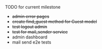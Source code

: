 TODO for current milestone
* ~~admin error pages~~
* ~~create  find_guest method for Guest model~~
* ~~test logout admin~~
* ~~test for mail_sender service~~
* admin dashboard
* mail send e2e tests
